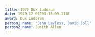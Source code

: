 ```yaml
---
title: 1979 Dux Ludorum
date: 1979-12-01T03:15:09.210Z
award: Dux Ludorum
person1_name: 'John Lawless, David Joll'
person2_name: Judith Allen
---
```


